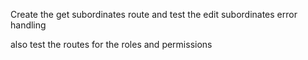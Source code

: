 Create the get subordinates route and test the edit subordinates error handling

also test the routes for the roles and permissions